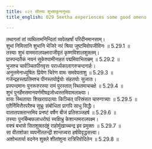 ```yaml
---
title: ०२९ सीतया शुभशकुनानुभवः
title_english: 029 Seetha experiences some good omens

---
```



  
तथागतां तां व्यथितामनिन्दितां व्यपेतहर्षां परिदीनमानसाम्।  
शुभां निमित्तानि शुभानि भेजिरे नरं श्रिया जुष्टमिवोपजीविनः ॥ 5.29.1 ॥   
तस्याः शुभं वाममरालपक्ष्मराजीवृतं कृष्णविशालशुक्लम्।  
प्रास्पन्दतैकं नयनं सुकेश्यामीनाहतं पद्ममिवाभिताम्रम् ॥ 5.29.2 ॥   
भुजश्च चार्वञ्चितपीनवृत्तः परार्ध्यकालागरुचन्दनार्हः।  
अनुत्तमेनाध्युषितः प्रियेण चिरेण वामः समवेपताशु ॥ 5.29.3 ॥   
गजेन्द्रहस्तप्रतिमश्च पीनस्तयोर्द्वयोः संहतयोः सुजातः।  
प्रस्पन्दमानः पुनरूरुरस्या रामं पुरस्तात् स्थितमाचचक्षे ॥ 5.29.4 ॥   
शुभं पुनर्हेमसमानवर्णमीषद्रजोध्वस्तमिवामलाक्ष्याः।  
वासः स्थितायाः शिखराग्रदत्याः किञ्चित् परिस्रंसत चारुगात्र्याः ॥ 5.29.5 ॥   
एतैर्निमित्तैरपरैश्च सुभ्रूः संबोधिता प्रागपि साधु सिद्धैः।  
वातातपक्लान्तमिव प्रनष्टं वर्षेण बीजं प्रतिसञ्जहर्ष ॥ 5.29.6 ॥   
तस्याः पुनर्बिम्बफलाधरोष्ठं स्वक्षिभ्रु केशान्तमरालपक्ष्म।  
वक्त्रं बभासे सितशुक्लदंष्ट्रं राहोर्मुखाच्चन्द्र इव प्रमुक्तः ॥ 5.29.7 ॥   
सा वीतशोका व्यपनीततन्द्री शान्तज्वरा हर्षविवृद्धसत्त्वा।  
अशोभतार्या वदनेन शुक्ले शीतांशुना रात्रिरिवोदितेन ॥ 5.29.8 ॥   